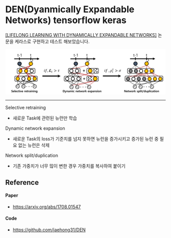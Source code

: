 # DEN(Dyanmically Expandable Networks) tensorflow keras

[[LIFELONG LEARNING WITH DYNAMICALLY EXPANDABLE NETWORKS]](https://arxiv.org/abs/1708.01547) 논문을 케라스로 구현하고 테스트 해보았습니다.   


<p align="center">
<img src="./readme/Den_model.png" alt="Den_model" style="width:800px;"/>
</p>   

---
Selective retraining   
* 새로운 Task에 관련된 뉴런만 학습   

Dynamic network expansion   
* 새로운 Task의 loss가 기준치를 넘지 못하면 뉴런을 증가시키고 증가된 뉴런 중 필요 없는 뉴런은 삭제  

Network split/duplication   
* 기존 가중치가 너무 많이 변한 경우 가중치를 복사하여 붙이기   

## Reference
#### Paper
* https://arxiv.org/abs/1708.01547
#### Code
* https://github.com/jaehong31/DEN
